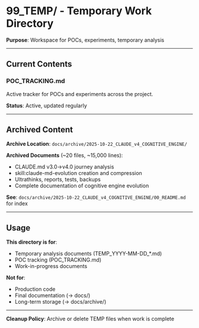 # 99_TEMP/ - Temporary Work Directory

**Purpose**: Workspace for POCs, experiments, temporary analysis

---

## Current Contents

### POC_TRACKING.md
Active tracker for POCs and experiments across the project.

**Status**: Active, updated regularly

---

## Archived Content

**Archive Location**: `docs/archive/2025-10-22_CLAUDE_v4_COGNITIVE_ENGINE/`

**Archived Documents** (~20 files, ~15,000 lines):
- CLAUDE.md v3.0→v4.0 journey analysis
- skill:claude-md-evolution creation and compression
- Ultrathinks, reports, tests, backups
- Complete documentation of cognitive engine evolution

**See**: `docs/archive/2025-10-22_CLAUDE_v4_COGNITIVE_ENGINE/00_README.md` for index

---

## Usage

**This directory is for**:
- Temporary analysis documents (TEMP_YYYY-MM-DD_*.md)
- POC tracking (POC_TRACKING.md)
- Work-in-progress documents

**Not for**:
- Production code
- Final documentation (→ docs/)
- Long-term storage (→ docs/archive/)

---

**Cleanup Policy**: Archive or delete TEMP files when work is complete
